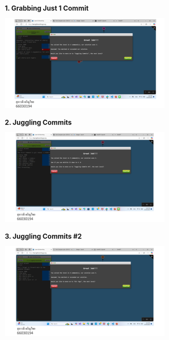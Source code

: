 ## 1. Grabbing Just 1 Commit

![alt text](image-13.png)

## 2. Juggling Commits

![alt text](image-14.png)

## 3. Juggling Commits #2

![alt text](image-15.png)
